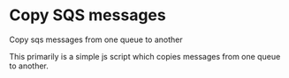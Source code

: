 # Copy SQS messages
Copy sqs messages from one queue to another

This primarily is a simple js script which copies messages from one queue to another.

